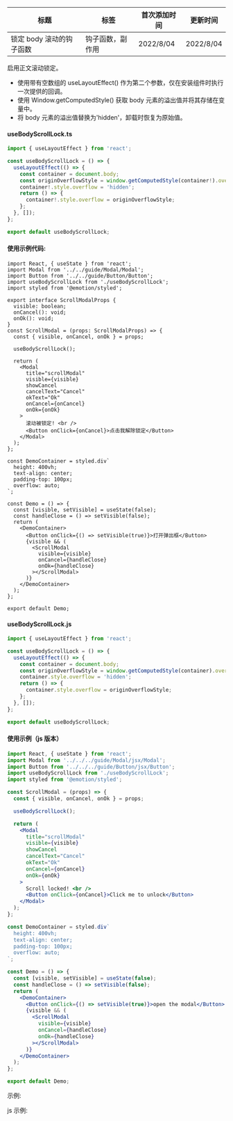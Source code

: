 | 标题                     | 标签             | 首次添加时间 | 更新时间  |
| ------------------------ | ---------------- | ------------ | --------- |
| 锁定 body 滚动的钩子函数 | 钩子函数，副作用 | 2022/8/04    | 2022/8/04 |

启用正文滚动锁定。

- 使用带有空数组的 useLayoutEffect() 作为第二个参数，仅在安装组件时执行一次提供的回调。
- 使用 Window.getComputedStyle() 获取 body 元素的溢出值并将其存储在变量中。
- 将 body 元素的溢出值替换为'hidden'，卸载时恢复为原始值。

#### useBodyScrollLock.ts

```ts
import { useLayoutEffect } from 'react';

const useBodyScrollLock = () => {
  useLayoutEffect(() => {
    const container = document.body;
    const originOverflowStyle = window.getComputedStyle(container!).overflow;
    container!.style.overflow = 'hidden';
    return () => {
      container!.style.overflow = originOverflowStyle;
    };
  }, []);
};

export default useBodyScrollLock;
```

#### 使用示例代码:

```tsx | pure
import React, { useState } from 'react';
import Modal from '../../guide/Modal/Modal';
import Button from '../../guide/Button/Button';
import useBodyScrollLock from './useBodyScrollLock';
import styled from '@emotion/styled';

export interface ScrollModalProps {
  visible: boolean;
  onCancel(): void;
  onOk(): void;
}
const ScrollModal = (props: ScrollModalProps) => {
  const { visible, onCancel, onOk } = props;

  useBodyScrollLock();

  return (
    <Modal
      title="scrollModal"
      visible={visible}
      showCancel
      cancelText="Cancel"
      okText="Ok"
      onCancel={onCancel}
      onOk={onOk}
    >
      滚动被锁定! <br />
      <Button onClick={onCancel}>点击我解除锁定</Button>
    </Modal>
  );
};

const DemoContainer = styled.div`
  height: 400vh;
  text-align: center;
  padding-top: 100px;
  overflow: auto;
`;

const Demo = () => {
  const [visible, setVisible] = useState(false);
  const handleClose = () => setVisible(false);
  return (
    <DemoContainer>
      <Button onClick={() => setVisible(true)}>打开弹出框</Button>
      {visible && (
        <ScrollModal
          visible={visible}
          onCancel={handleClose}
          onOk={handleClose}
        ></ScrollModal>
      )}
    </DemoContainer>
  );
};

export default Demo;
```

#### useBodyScrollLock.js

```js
import { useLayoutEffect } from 'react';

const useBodyScrollLock = () => {
  useLayoutEffect(() => {
    const container = document.body;
    const originOverflowStyle = window.getComputedStyle(container).overflow;
    container.style.overflow = 'hidden';
    return () => {
      container.style.overflow = originOverflowStyle;
    };
  }, []);
};

export default useBodyScrollLock;
```

#### 使用示例（js 版本）

```jsx | pure
import React, { useState } from 'react';
import Modal from '../../../guide/Modal/jsx/Modal';
import Button from '../../../guide/Button/jsx/Button';
import useBodyScrollLock from './useBodyScrollLock';
import styled from '@emotion/styled';

const ScrollModal = (props) => {
  const { visible, onCancel, onOk } = props;

  useBodyScrollLock();

  return (
    <Modal
      title="scrollModal"
      visible={visible}
      showCancel
      cancelText="Cancel"
      okText="Ok"
      onCancel={onCancel}
      onOk={onOk}
    >
      Scroll locked! <br />
      <Button onClick={onCancel}>Click me to unlock</Button>
    </Modal>
  );
};

const DemoContainer = styled.div`
  height: 400vh;
  text-align: center;
  padding-top: 100px;
  overflow: auto;
`;

const Demo = () => {
  const [visible, setVisible] = useState(false);
  const handleClose = () => setVisible(false);
  return (
    <DemoContainer>
      <Button onClick={() => setVisible(true)}>open the modal</Button>
      {visible && (
        <ScrollModal
          visible={visible}
          onCancel={handleClose}
          onOk={handleClose}
        ></ScrollModal>
      )}
    </DemoContainer>
  );
};

export default Demo;
```

示例:

<code src="./Demo.zh-CN.tsx"></code>

js 示例:

<code src="./js/Demo.zh-CN.jsx"></code>
